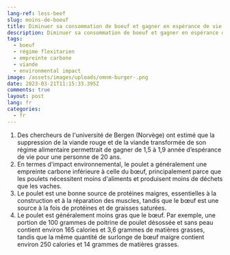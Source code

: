 ```yaml
---
lang-ref: less-beef
slug: moins-de-boeuf
title: Diminuer sa consommation de boeuf et gagner en espérance de vie !
description: Diminuer sa consommation de boeuf et gagner en espérance de vie !
tags:
  - boeuf
  - régime flexitarien
  - empreinte carbone
  - viande
  - environmental impact
image: /assets/images/uploads/omnm-burger-.png
date: 2023-03-21T11:15:33.395Z
comments: true
layout: post
lang: fr
categories:
  - fr
---
```

1. Des chercheurs de l'université de Bergen (Norvège) ont estimé que la suppression de la viande rouge et de la viande transformée de son régime alimentaire permettrait de gagner de 1,5 à 1,9 année d’espérance de vie pour une personne de 20 ans. 
2. En termes d'impact environnemental, le poulet a généralement une empreinte carbone inférieure à celle du bœuf, principalement parce que les poulets nécessitent moins d'aliments et produisent moins de déchets que les vaches.
3. Le poulet est une bonne source de protéines maigres, essentielles à la construction et à la réparation des muscles, tandis que le bœuf est une source à la fois de protéines et de graisses saturées.
4. Le poulet est généralement moins gras que le bœuf. Par exemple, une portion de 100 grammes de poitrine de poulet désossée et sans peau contient environ 165 calories et 3,6 grammes de matières grasses, tandis que la même quantité de surlonge de bœuf maigre contient environ 250 calories et 14 grammes de matières grasses.